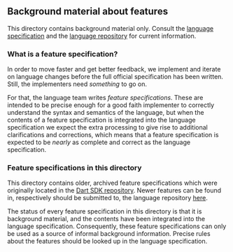 ## Background material about features

This directory contains background material only. Consult the 
[language specification](https://dart.dev/guides/language/spec)
and the 
[language repository](https://github.com/dart-lang/language/tree/master/accepted)
for current information.

### What is a feature specification?

In order to move faster and get better feedback, we implement and iterate on
language changes before the full official specification has been written.
Still, the implementers need *something* to go on.

For that, the language team writes _feature specifications_. These are
intended to be precise enough for a good faith implementer to correctly
understand the syntax and semantics of the language, but when the contents
of a feature specification is integrated into the language specification we
expect the extra processing to give rise to additional clarifications and
corrections, which means that a feature specification is expected to be 
_nearly_ as complete and correct as the language specification.

### Feature specifications in this directory

This directory contains older, archived feature specifications 
which were originally located in the [Dart SDK repository](https://github.com/dart-lang/sdk).
Newer features can be found in, respectively should be submitted to, 
the language repository [here](https://github.com/dart-lang/language).

The status of every feature specification in this directory is that it is
background material, and the contents have been integrated into the language
specification. Consequently, these feature specifications can only be used
as a source of informal background information. Precise rules about the
features should be looked up in the language specification.
